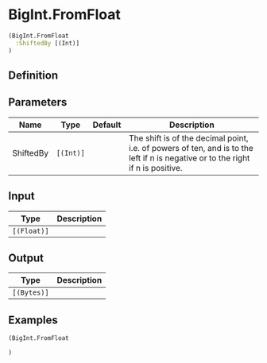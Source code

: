 # BigInt.FromFloat

```clojure
(BigInt.FromFloat
  :ShiftedBy [(Int)]
)
```

## Definition


## Parameters
| Name | Type | Default | Description |
|------|------|---------|-------------|
| ShiftedBy | `[(Int)]` |  | The shift is of the decimal point, i.e. of powers of ten, and is to the left if n is negative or to the right if n is positive. |


## Input
| Type | Description |
|------|-------------|
| `[(Float)]` |  |


## Output
| Type | Description |
|------|-------------|
| `[(Bytes)]` |  |


## Examples

```clojure
(BigInt.FromFloat

)
```
